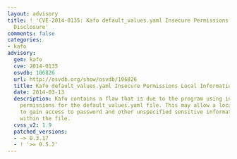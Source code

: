 ```yaml
---
layout: advisory
title: ! 'CVE-2014-0135: Kafo default_values.yaml Insecure Permissions Local Information
  Disclosure'
comments: false
categories:
- kafo
advisory:
  gem: kafo
  cve: 2014-0135
  osvdb: 106826
  url: http://osvdb.org/show/osvdb/106826
  title: Kafo default_values.yaml Insecure Permissions Local Information Disclosure
  date: 2014-03-13
  description: Kafo contains a flaw that is due to the program using insecure world-readable
    permissions for the default_values.yaml file. This may allow a local attacker
    to gain access to password and other unspecified sensitive information located
    within the file.
  cvss_v2: 1.9
  patched_versions:
  - ~> 0.3.17
  - ! '>= 0.5.2'
---
```

